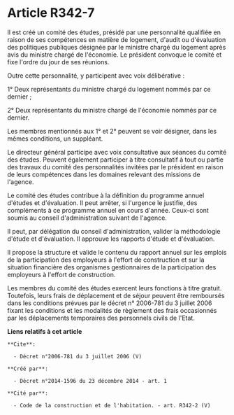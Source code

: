 # Article R342-7

Il est créé un comité des études, présidé par une personnalité qualifiée en raison de ses compétences en matière de logement,
d'audit ou d'évaluation des politiques publiques désignée par le ministre chargé du logement après avis du ministre chargé de
l'économie. Le président convoque le comité et fixe l'ordre du jour de ses réunions. 

Outre cette personnalité, y participent avec voix délibérative : 

1° Deux représentants du ministre chargé du logement nommés par ce dernier ; 

2° Deux représentants du ministre chargé de l'économie nommés par ce dernier. 

Les membres mentionnés aux 1° et 2° peuvent se voir désigner, dans les mêmes conditions, un suppléant. 

Le directeur général participe avec voix consultative aux séances du comité des études. Peuvent également participer à titre
consultatif à tout ou partie des travaux du comité des personnalités invitées par le président en raison de leurs compétences
dans les domaines relevant des missions de l'agence. 

Le comité des études contribue à la définition du programme annuel d'études et d'évaluation. Il peut arrêter, si l'urgence le
justifie, des compléments à ce programme annuel en cours d'année. Ceux-ci sont soumis au conseil d'administration suivant de
l'agence. 

Il peut, par délégation du conseil d'administration, valider la méthodologie d'étude et d'évaluation. Il approuve les
rapports d'étude et d'évaluation. 

Il propose la structure et valide le contenu du rapport annuel sur les emplois de la participation des employeurs à l'effort
de construction et sur la situation financière des organismes gestionnaires de la participation des employeurs à l'effort de
construction. 

Les membres du comité des études exercent leurs fonctions à titre gratuit. Toutefois, leurs frais de déplacement et de séjour
peuvent être remboursés dans les conditions prévues par le décret n° 2006-781 du 3 juillet 2006 fixant les conditions et les
modalités de règlement des frais occasionnés par les déplacements temporaires des personnels civils de l'Etat.

**Liens relatifs à cet article**

	**Cite**:

	  - Décret n°2006-781 du 3 juillet 2006 (V)

	**Créé par**:

	  - Décret n°2014-1596 du 23 décembre 2014 - art. 1

	**Cité par**:

	  - Code de la construction et de l'habitation. - art. R342-2 (V)
